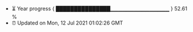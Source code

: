 - ⏳ Year progress { ███████████████▁▁▁▁▁▁▁▁▁▁▁▁▁▁▁ } 52.61 %
- ⏰ Updated on Mon, 12 Jul 2021 01:02:26 GMT

